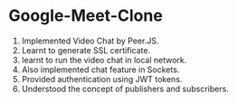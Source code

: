 # Google-Meet-Clone
1. Implemented Video Chat by Peer.JS.
2. Learnt to generate SSL certificate.
3. learnt to run the video chat in local network.
4. Also implemented chat feature in Sockets.
5. Provided authentication using JWT tokens.
6. Understood the concept of publishers and subscribers.
